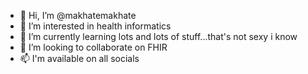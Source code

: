 - 👋 Hi, I’m @makhatemakhate
- 👀 I’m interested in health informatics
- 🌱 I’m currently learning lots and lots of stuff...that's not sexy i know
- 💞️ I’m looking to collaborate on FHIR
- 📫 I'm available on all socials

<!---
makhatemakhate/makhatemakhate is a ✨ special ✨ repository because its `README.md` (this file) appears on your GitHub profile.
You can click the Preview link to take a look at your changes.
--->
